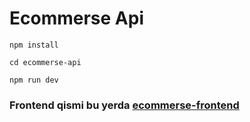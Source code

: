 # Ecommerse Api

```
npm install
```

```
cd ecommerse-api
```

```
npm run dev
```

### Frontend qismi bu yerda <a href="https://github.com/rshehroz1/ecommerse-frontend">ecommerse-frontend</p>
